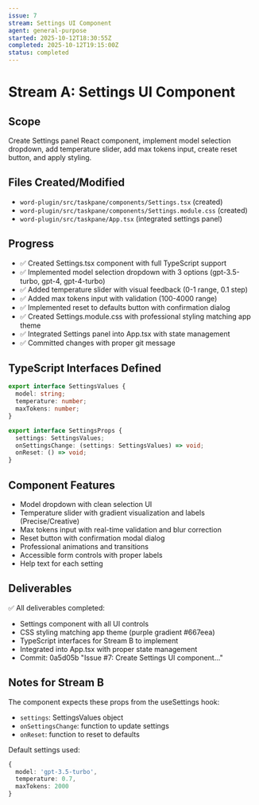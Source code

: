 ```yaml
---
issue: 7
stream: Settings UI Component
agent: general-purpose
started: 2025-10-12T18:30:55Z
completed: 2025-10-12T19:15:00Z
status: completed
---
```


# Stream A: Settings UI Component

## Scope
Create Settings panel React component, implement model selection dropdown, add temperature slider, add max tokens input, create reset button, and apply styling.

## Files Created/Modified
- `word-plugin/src/taskpane/components/Settings.tsx` (created)
- `word-plugin/src/taskpane/components/Settings.module.css` (created)
- `word-plugin/src/taskpane/App.tsx` (integrated settings panel)

## Progress
- ✅ Created Settings.tsx component with full TypeScript support
- ✅ Implemented model selection dropdown with 3 options (gpt-3.5-turbo, gpt-4, gpt-4-turbo)
- ✅ Added temperature slider with visual feedback (0-1 range, 0.1 step)
- ✅ Added max tokens input with validation (100-4000 range)
- ✅ Implemented reset to defaults button with confirmation dialog
- ✅ Created Settings.module.css with professional styling matching app theme
- ✅ Integrated Settings panel into App.tsx with state management
- ✅ Committed changes with proper git message

## TypeScript Interfaces Defined
```typescript
export interface SettingsValues {
  model: string;
  temperature: number;
  maxTokens: number;
}

export interface SettingsProps {
  settings: SettingsValues;
  onSettingsChange: (settings: SettingsValues) => void;
  onReset: () => void;
}
```

## Component Features
- Model dropdown with clean selection UI
- Temperature slider with gradient visualization and labels (Precise/Creative)
- Max tokens input with real-time validation and blur correction
- Reset button with confirmation modal dialog
- Professional animations and transitions
- Accessible form controls with proper labels
- Help text for each setting

## Deliverables
✅ All deliverables completed:
- Settings component with all UI controls
- CSS styling matching app theme (purple gradient #667eea)
- TypeScript interfaces for Stream B to implement
- Integrated into App.tsx with proper state management
- Commit: 0a5d05b "Issue #7: Create Settings UI component..."

## Notes for Stream B
The component expects these props from the useSettings hook:
- `settings`: SettingsValues object
- `onSettingsChange`: function to update settings
- `onReset`: function to reset to defaults

Default settings used:
```typescript
{
  model: 'gpt-3.5-turbo',
  temperature: 0.7,
  maxTokens: 2000
}
```
